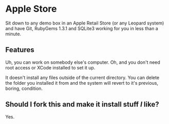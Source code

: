 # Apple Store

Sit down to any demo box in an Apple Retail Store (or any
Leopard system) and have Git, RubyGems 1.3.1 and SQLite3
working for you in less than a minute.

## Features

Uh, you can work on somebody else's computer.  Oh, and you
don't need root access or XCode installed to set it up.

It doesn't install any files outside of the current
directory.  You can delete the folder you installed it
from and the system will revert to it's previous, boring,
condition.


## Should I fork this and make it install stuff _I_ like?

Yes.
